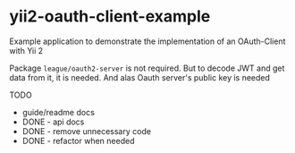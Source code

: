 # yii2-oauth-client-example
Example application to demonstrate the implementation of an OAuth-Client with Yii 2


Package `league/oauth2-server` is not required. But to decode JWT and get data from it, it is needed. And alas Oauth server's public key is needed



TODO

 - guide/readme docs
 - DONE - api docs
 - DONE - remove unnecessary code
 - DONE - refactor when needed
